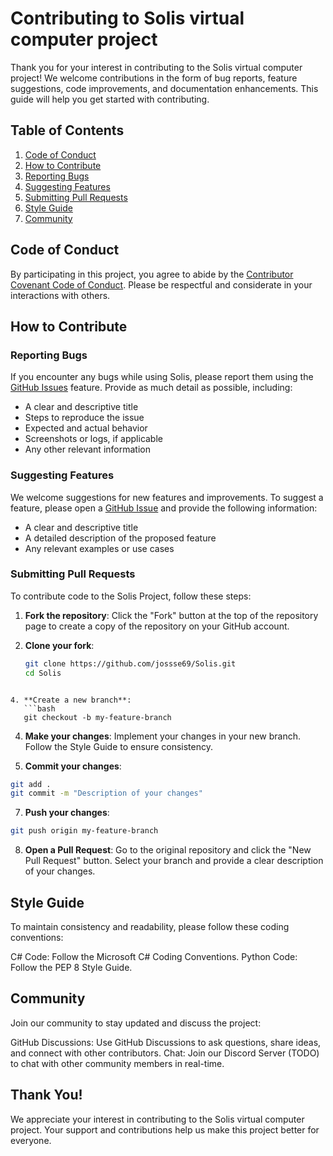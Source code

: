 # Contributing to Solis virtual computer project

Thank you for your interest in contributing to the Solis virtual computer project! We welcome contributions in the form of bug reports, feature suggestions, code improvements, and documentation enhancements. This guide will help you get started with contributing.

## Table of Contents

1. [Code of Conduct](#code-of-conduct)
2. [How to Contribute](#how-to-contribute)
3. [Reporting Bugs](#reporting-bugs)
4. [Suggesting Features](#suggesting-features)
5. [Submitting Pull Requests](#submitting-pull-requests)
6. [Style Guide](#style-guide)
7. [Community](#community)

## Code of Conduct

By participating in this project, you agree to abide by the [Contributor Covenant Code of Conduct](https://www.contributor-covenant.org/version/2/0/code_of_conduct/). Please be respectful and considerate in your interactions with others.

## How to Contribute

### Reporting Bugs

If you encounter any bugs while using Solis, please report them using the [GitHub Issues](https://github.com/jossse69/Solis/issues) feature. Provide as much detail as possible, including:

- A clear and descriptive title
- Steps to reproduce the issue
- Expected and actual behavior
- Screenshots or logs, if applicable
- Any other relevant information

### Suggesting Features

We welcome suggestions for new features and improvements. To suggest a feature, please open a [GitHub Issue](https://github.com/jossse69/Solis/issues) and provide the following information:

- A clear and descriptive title
- A detailed description of the proposed feature
- Any relevant examples or use cases

### Submitting Pull Requests

To contribute code to the Solis Project, follow these steps:

1. **Fork the repository**: Click the "Fork" button at the top of the repository page to create a copy of the repository on your GitHub account.

2. **Clone your fork**:
   ```bash
   git clone https://github.com/jossse69/Solis.git
   cd Solis
```
   
4. **Create a new branch**:
   ```bash
   git checkout -b my-feature-branch
```

4. **Make your changes**:
  Implement your changes in your new branch. Follow the Style Guide to ensure consistency.

6. **Commit your changes**:
  ```bash
  git add .
  git commit -m "Description of your changes"
```

7. **Push your changes**:
```bash
git push origin my-feature-branch
```
8. **Open a Pull Request**:
  Go to the original repository and click the "New Pull Request" button. Select your branch and provide a clear description of your changes.

## Style Guide
To maintain consistency and readability, please follow these coding conventions:

C# Code: Follow the Microsoft C# Coding Conventions.
Python Code: Follow the PEP 8 Style Guide.

## Community
Join our community to stay updated and discuss the project:

GitHub Discussions: Use GitHub Discussions to ask questions, share ideas, and connect with other contributors.
Chat: Join our Discord Server (TODO) to chat with other community members in real-time.

## Thank You!
We appreciate your interest in contributing to the Solis virtual computer project. Your support and contributions help us make this project better for everyone.
